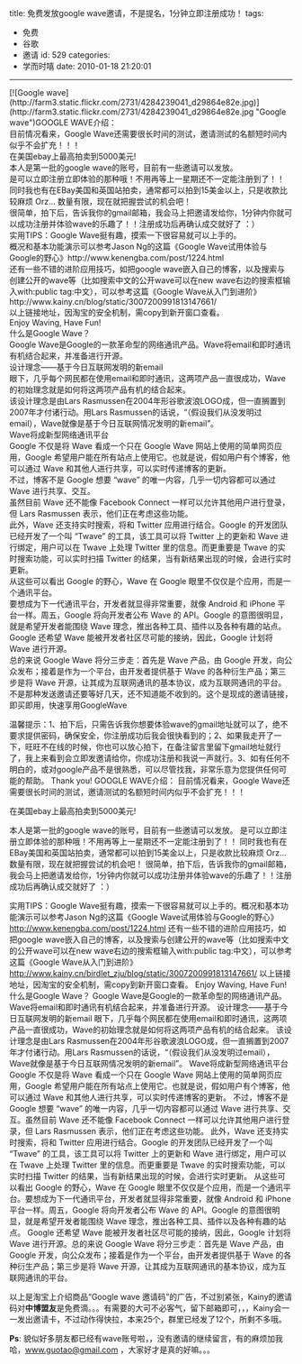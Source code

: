 title: 免费发放google wave邀请，不是提名，1分钟立即注册成功！
tags:
  - 免费
  - 谷歌
  - 邀请
id: 529
categories:
  - 学而时嘻
date: 2010-01-18 21:20:01
---

<div id="_mcePaste">[![Google wave](http://farm3.static.flickr.com/2731/4284239041_d29864e82e.jpg)](http://farm3.static.flickr.com/2731/4284239041_d29864e82e.jpg "Google wave")GOOGLE WAVE介绍：</div>
<div id="_mcePaste">目前情况看来，Google Wave还需要很长时间的测试，邀请测试的名额短时间内似乎不会扩充！！！</div>
<div id="_mcePaste">在美国ebay上最高拍卖到5000美元!</div>
<div id="_mcePaste">本人是第一批的google wave的账号，目前有一些邀请可以发放。</div>
<div id="_mcePaste">是可以立即注册立即体验的那种哦！不用再等上一星期还不一定能注册到了！！</div>
<div id="_mcePaste">同时我也有在EBay美国和英国站拍卖，通常都可以拍到15美金以上，只是收款比较麻烦 Orz... 数量有限，现在就把握尝试的机会吧！</div>
<div id="_mcePaste">很简单，拍下后，告诉我你的gmail邮箱，我会马上把邀请发给你，1分钟内你就可以成功注册并体验wave的乐趣了！！注册成功后再确认成交就好了 ：）</div>
<div id="_mcePaste">实用TIPS：Google Wave挺有趣，摸索一下很容易就可以上手的。</div>
<div id="_mcePaste">概况和基本功能演示可以参考Jason Ng的这篇《Google Wave试用体验与Google的野心》<!--more-->http://www.kenengba.com/post/1224.html</div>
<div id="_mcePaste">还有一些不错的进阶应用技巧，如把google wave嵌入自己的博客，以及搜索与创建公开的wave等（比如搜索中文的公开wave可以在new wave右边的搜索框输入with:public tag:中文），可以参考这篇《Google Wave从入门到进阶》http://www.kainy.cn/blog/static/3007200991813147661/</div>
<div id="_mcePaste">以上链接地址，因淘宝的安全机制，需copy到新开窗口查看。</div>
<div id="_mcePaste">Enjoy Waving, Have Fun!</div>
<div id="_mcePaste">什么是Google Wave？</div>
<div id="_mcePaste">Google Wave是Google的一款革命型的网络通讯产品。Wave将email和即时通讯有机结合起来，并准备进行开源。</div>
<div id="_mcePaste">设计理念——基于今日互联网发明的新email</div>
<div id="_mcePaste">眼下，几乎每个网民都在使用email和即时通讯，这两项产品一直很成功，Wave的初始理念就是如何将这两项产品有机的结合起来。</div>
<div id="_mcePaste">该设计理念是由Lars Rasmussen在2004年形谷歌波浪LOGO成，但一直搁置到2007年才付诸行动。用Lars Rasmussen的话说，“（假设我们从没发明过email），Wave就像是基于今日互联网情况发明的新email”。</div>
<div id="_mcePaste">Wave将成新型网络通讯平台</div>
<div id="_mcePaste">Google 不仅是将 Wave 看成一个只在 Google Wave 网站上使用的简单网页应用，Google 希望用户能在所有站点上使用它。也就是说，假如用户有个博客，他可以通过 Wave 和其他人进行共享，可以实时传递博客的更新。</div>
<div id="_mcePaste">不过，博客不是 Google 想要 “wave” 的唯一内容，几乎一切内容都可以通过 Wave 进行共享、交互。</div>
<div id="_mcePaste">虽然目前 Wave 还不能像 Facebook Connect 一样可以允许其他用户进行登录，但 Lars Rasmussen 表示，他们正在考虑这些功能。</div>
<div id="_mcePaste">此外，Wave 还支持实时搜索，将和 Twitter 应用进行结合。Google 的开发团队已经开发了一个叫 “Twave” 的工具，该工具可以将 Twitter 上的更新和 Wave 进行绑定，用户可以在 Twave 上处理 Twitter 里的信息。而更重要是 Twave 的实时搜索功能，可以实时扫描 Twitter 的结果，当有新结果出现的时候，会进行实时更新。</div>
<div id="_mcePaste">从这些可以看出 Google 的野心，Wave 在 Google 眼里不仅仅是个应用，而是一个通讯平台。</div>
<div id="_mcePaste">要想成为下一代通讯平台，开发者就显得非常重要，就像 Android 和 iPhone 平台一样。周五，Google 将向开发者公布 Wave 的 API。Google 的意图很明显，就是希望开发者能围绕 Wave 理念，推出各种工具、插件以及各种有趣的站点。</div>
<div id="_mcePaste">Google 还希望 Wave 能被开发者社区尽可能的接纳，因此，Google 计划将 Wave 进行开源。</div>
<div id="_mcePaste">总的来说 Google Wave 将分三步走：首先是 Wave 产品，由 Google 开发，向公众发布；接着是作为一个平台，由开发者提供基于 Wave 的各种衍生产品；第三步是将 Wave 开源，让其成为互联网通讯的基本协议，成为互联网通讯的平台。</div>
不是那种发送邀请还要等好几天，还不知道能不收到的。这个是现成的邀请链接，即买即用，快速享用GoogleWave

温馨提示：1、拍下后，只需告诉我你想要体验wave的gmail地址就可以了，绝不要求提供密码，确保安全，你注册成功后我会很快看到的；2、如果我走开了一下，旺旺不在线的时候，你也可以放心拍下，在备注留言里留下gmail地址就行了，我上来看到会立即发邀请给你，你成功注册和我说一声就行。3、如有任何不明白的，或对google产品不是很熟悉，可以尽管找我，非常乐意为您提供任何可能的帮助。
Thank you!
GOOGLE WAVE介绍：
目前情况看来，Google Wave还需要很长时间的测试，邀请测试的名额短时间内似乎不会扩充！！！

在美国ebay上最高拍卖到5000美元!

本人是第一批的google wave的账号，目前有一些邀请可以发放。
是可以立即注册立即体验的那种哦！不用再等上一星期还不一定能注册到了！！
同时我也有在EBay美国和英国站拍卖，通常都可以拍到15美金以上，只是收款比较麻烦 Orz... 数量有限，现在就把握尝试的机会吧！
很简单，拍下后，告诉我你的gmail邮箱，我会马上把邀请发给你，1分钟内你就可以成功注册并体验wave的乐趣了！！注册成功后再确认成交就好了 ：）

实用TIPS：Google Wave挺有趣，摸索一下很容易就可以上手的。概况和基本功能演示可以参考Jason Ng的这篇《Google Wave试用体验与Google的野心》http://www.kenengba.com/post/1224.html
还有一些不错的进阶应用技巧，如把google wave嵌入自己的博客，以及搜索与创建公开的wave等（比如搜索中文的公开wave可以在new wave右边的搜索框输入with:public tag:中文），可以参考这篇《Google Wave从入门到进阶》http://www.kainy.cn/birdlet_zju/blog/static/3007200991813147661/
以上链接地址，因淘宝的安全机制，需copy到新开窗口查看。
Enjoy Waving, Have Fun!
什么是Google Wave？
Google Wave是Google的一款革命型的网络通讯产品。Wave将email和即时通讯有机结合起来，并准备进行开源。
设计理念——基于今日互联网发明的新email
眼下，几乎每个网民都在使用email和即时通讯，这两项产品一直很成功，Wave的初始理念就是如何将这两项产品有机的结合起来。
该设计理念是由Lars Rasmussen在2004年形谷歌波浪LOGO成，但一直搁置到2007年才付诸行动。用Lars Rasmussen的话说，“（假设我们从没发明过email），Wave就像是基于今日互联网情况发明的新email”。
Wave将成新型网络通讯平台
Google 不仅是将 Wave 看成一个只在 Google Wave 网站上使用的简单网页应用，Google 希望用户能在所有站点上使用它。也就是说，假如用户有个博客，他可以通过 Wave 和其他人进行共享，可以实时传递博客的更新。
不过，博客不是 Google 想要 “wave” 的唯一内容，几乎一切内容都可以通过 Wave 进行共享、交互。虽然目前 Wave 还不能像 Facebook Connect 一样可以允许其他用户进行登录，但 Lars Rasmussen 表示，他们正在考虑这些功能。
此外，Wave 还支持实时搜索，将和 Twitter 应用进行结合。Google 的开发团队已经开发了一个叫 “Twave” 的工具，该工具可以将 Twitter 上的更新和 Wave 进行绑定，用户可以在 Twave 上处理 Twitter 里的信息。而更重要是 Twave 的实时搜索功能，可以实时扫描 Twitter 的结果，当有新结果出现的时候，会进行实时更新。
从这些可以看出 Google 的野心，Wave 在 Google 眼里不仅仅是个应用，而是一个通讯平台。要想成为下一代通讯平台，开发者就显得非常重要，就像 Android 和 iPhone 平台一样。周五，Google 将向开发者公布 Wave 的 API。Google 的意图很明显，就是希望开发者能围绕 Wave 理念，推出各种工具、插件以及各种有趣的站点。
Google 还希望 Wave 能被开发者社区尽可能的接纳，因此，Google 计划将 Wave 进行开源。总的来说 Google Wave 将分三步走：首先是 Wave 产品，由 Google 开发，向公众发布；接着是作为一个平台，由开发者提供基于 Wave 的各种衍生产品；第三步是将 Wave 开源，让其成为互联网通讯的基本协议，成为互联网通讯的平台。

以上是淘宝上介绍商品“Google wave 邀请码”的广告，不过别紧张，Kainy的邀请码对**中博盟友**是免费滴。。。有需要的大可不必客气，留下邮箱即可，，，Kainy会一一发出邀请卡，不过动作得快拉，本来25个，群里已经发了12个，所剩不多哦。

**Ps**: 貌似好多朋友都已经有wave账号啦，，没有邀请的继续留言，有的麻烦加我哈，www.guotao@gmail.com ，大家好才是真的好嘛。。。